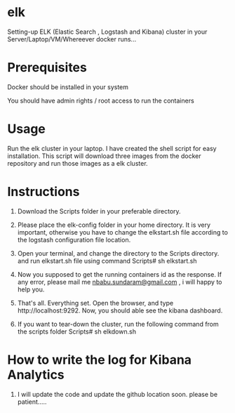 # elk
Setting-up ELK (Elastic Search , Logstash  and Kibana) cluster in your Server/Laptop/VM/Whereever docker runs...


# Prerequisites

Docker should be installed in your system

You should have admin rights / root access to run the containers


# Usage

Run the elk cluster in your laptop. I have created the shell script for easy installation. This script will download three images from the docker repository and run those images as a elk cluster.

 
# Instructions

1. Download the Scripts folder in your preferable directory.

2. Please place the elk-config folder in your home directory. It is very important, otherwise you have to change the elkstart.sh file according to the logstash configuration file location.
 
3. Open your terminal, and change the directory to the Scripts directory. and run elkstart.sh file using command Scripts# sh elkstart.sh 

4. Now you supposed to get the running containers id as the response. If any error, please mail me nbabu.sundaram@gmail.com , i will happy to help you.

5. That's all. Everything set. Open the browser, and type http://localhost:9292. Now, you should able see the kibana dashboard.

6. If you want to tear-down the cluster, run the following command from the scripts folder Scripts# sh elkdown.sh



# How to write the log for Kibana Analytics

1. I will update the code and update the github location soon. please be patient.....
